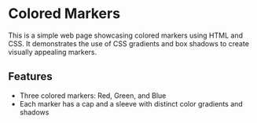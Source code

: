 # Colored Markers

This is a simple web page showcasing colored markers using HTML and CSS. It demonstrates the use of CSS gradients and box shadows to create visually appealing markers.

## Features

- Three colored markers: Red, Green, and Blue
- Each marker has a cap and a sleeve with distinct color gradients and shadows

